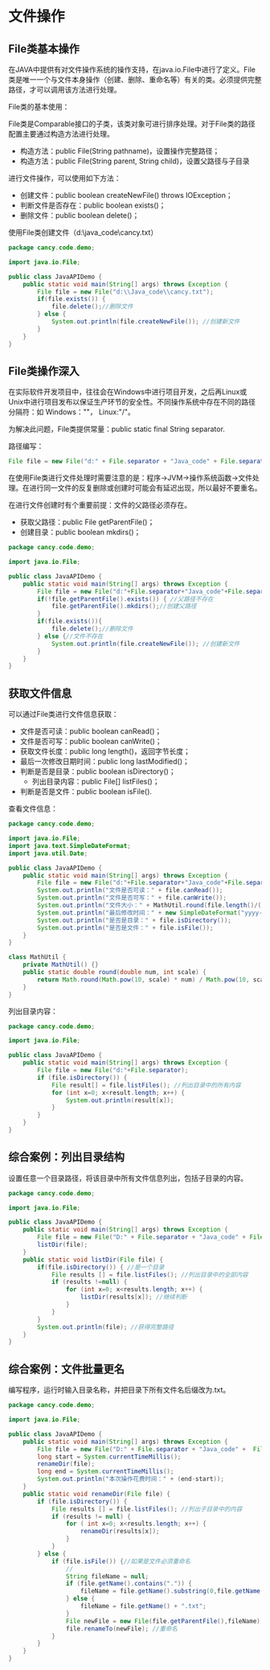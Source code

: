 # 文件操作

## File类基本操作

在JAVA中提供有对文件操作系统的操作支持，在java.io.File中进行了定义。File类是唯一一个与文件本身操作（创建、删除、重命名等）有关的类。必须提供完整路径，才可以调用该方法进行处理。

File类的基本使用：

File类是Comparable接口的子类，该类对象可进行排序处理。对于File类的路径配置主要通过构造方法进行处理。
* 构造方法：public File​(String pathname)，设置操作完整路径；
* 构造方法：public File​(String parent, String child)，设置父路径与子目录

进行文件操作，可以使用如下方法：
* 创建文件：public boolean createNewFile() throws IOException；
* 判断文件是否存在：public boolean exists()；
* 删除文件：public boolean delete()；


使用File类创建文件（d:\java_code\cancy.txt）
```java
package cancy.code.demo;

import java.io.File;

public class JavaAPIDemo { 
	public static void main(String[] args) throws Exception {	
		File file = new File("d:\\Java_code\\cancy.txt");
		if(file.exists()) {
			file.delete();//删除文件
		} else {
			System.out.println(file.createNewFile()); //创建新文件
		}
	}
}
```


## File类操作深入

在实际软件开发项目中，往往会在Windows中进行项目开发，之后再Linux或Unix中进行项目发布以保证生产环节的安全性。不同操作系统中存在不同的路径分隔符：如 Windows："\"， Linux:"/"。

为解决此问题，File类提供常量：public static final String separator.

路径编写：
```java
File file = new File("d:" + File.separator + "Java_code" + File.separator + "cancy.txt");
```

在使用File类进行文件处理时需要注意的是：程序->JVM->操作系统函数->文件处理。在进行同一文件的反复删除或创建时可能会有延迟出现，所以最好不要重名。

在进行文件创建时有个重要前提：文件的父路径必须存在。
* 获取父路径：public File getParentFile()；
* 创建目录：public boolean mkdirs()；

```java
package cancy.code.demo;

import java.io.File;

public class JavaAPIDemo { 
	public static void main(String[] args) throws Exception {	
		File file = new File("d:"+File.separator+"Java_code"+File.separator+"test_code"+File.separator+"cancy.txt");
		if(!file.getParentFile().exists()) { //父路径不存在
			file.getParentFile().mkdirs();//创建父路径
		} 
		if(file.exists()){
			file.delete();//删除文件
		} else {//文件不存在
			System.out.println(file.createNewFile()); //创建新文件
		}
	}
}
```


## 获取文件信息

可以通过File类进行文件信息获取：
* 文件是否可读：public boolean canRead()；
* 文件是否可写：public boolean canWrite()；
* 获取文件长度：public long length()，返回字节长度；
* 最后一次修改日期时间：public long lastModified()；
* 判断是否是目录：public boolean isDirectory()；
	* 列出目录内容：public File[] listFiles()；
* 判断是否是文件：public boolean isFile().

查看文件信息：
```java
package cancy.code.demo;

import java.io.File;
import java.text.SimpleDateFormat;
import java.util.Date;

public class JavaAPIDemo { 
	public static void main(String[] args) throws Exception {	
		File file = new File("d:"+File.separator+"Java_code"+File.separator+"test_code"+File.separator+"Callable.PNG");
		System.out.println("文件是否可读：" + file.canRead());
		System.out.println("文件是否可写：" + file.canWrite());
		System.out.println("文件大小：" + MathUtil.round(file.length()/(double)1024/(double)1024, 2));
		System.out.println("最后修改时间：" + new SimpleDateFormat("yyyy-MM-dd HH:mm:ss").format(new Date(file.lastModified())));
		System.out.println("是否是目录：" + file.isDirectory());
		System.out.println("是否是文件：" + file.isFile());
	}
}

class MathUtil {
	private MathUtil() {}
	public static double round(double num, int scale) {
		return Math.round(Math.pow(10, scale) * num) / Math.pow(10, scale);
	}
}
```

列出目录内容：
```java
package cancy.code.demo;

import java.io.File;

public class JavaAPIDemo { 
	public static void main(String[] args) throws Exception {	
		File file = new File("d:"+File.separator);
		if (file.isDirectory()) {
			File result[] = file.listFiles(); //列出目录中的所有内容
			for (int x=0; x<result.length; x++) {
				System.out.println(result[x]);
			}
		}
	}
}
```


## 综合案例：列出目录结构

设置任意一个目录路径，将该目录中所有文件信息列出，包括子目录的内容。


```java
package cancy.code.demo;

import java.io.File;

public class JavaAPIDemo { 
	public static void main(String[] args) throws Exception {	
		File file = new File("D:" + File.separator + "Java_code" + File.separator); //是一个目录
		listDir(file);
	}
	public static void listDir(File file) {
		if(file.isDirectory()) { //是一个目录
			File results [] = file.listFiles(); //列出目录中的全部内容
			if (results !=null) {
				for (int x=0; x<results.length; x++) {
					listDir(results[x]); //继续判断
				}
			}
		}
		System.out.println(file); //获得完整路径
	}
}
```

## 综合案例：文件批量更名

编写程序，运行时输入目录名称，并把目录下所有文件名后缀改为.txt。

```java
package cancy.code.demo;

import java.io.File;

public class JavaAPIDemo { 
	public static void main(String[] args) throws Exception {	
		File file = new File("D:" + File.separator + "Java_code" +  File.separator + "test_code"); //是一个目录
		long start = System.currentTimeMillis();
		renameDir(file);
		long end = System.currentTimeMillis();
		System.out.println("本次操作花费时间：" + (end-start));
	}
	public static void renameDir(File file) {
		if (file.isDirectory()) {
			File results [] = file.listFiles(); //列出子目录中的内容
			if (results != null) {
				for ( int x=0; x<results.length; x++) {
					renameDir(results[x]);
				}
			}
		} else {
			if (file.isFile()) {//如果是文件必须重命名
				//
				String fileName = null;
				if (file.getName().contains(".")) {
					fileName = file.getName().substring(0,file.getName().lastIndexOf(".")) + ".txt";
				} else {
					fileName = file.getName() + ".txt";
				}
				File newFile = new File(file.getParentFile(),fileName);		
				file.renameTo(newFile); //重命名
			}
		}
	}
}
```
